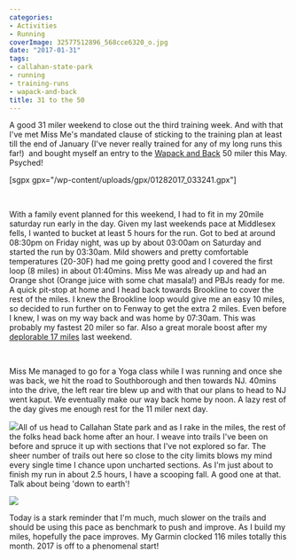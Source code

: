 ```yaml
---
categories:
- Activities
- Running
coverImage: 32577512896_568cce6320_o.jpg
date: "2017-01-31"
tags:
- callahan-state-park
- running
- training-runs
- wapack-and-back
title: 31 to the 50
---
```


A good 31 miler weekend to close out the third training week. And with that I've met Miss Me's mandated clause of sticking to the training plan at least till the end of January (I've never really trained for any of my long runs this far!)  and bought myself an entry to the [Wapack and Back](http://www.wapacktrailrace.com/) 50 miler this May. Psyched!

<!--more-->

\[sgpx gpx="/wp-content/uploads/gpx/01282017\_033241.gpx"\]

 

With a family event planned for this weekend, I had to fit in my 20mile saturday run early in the day. Given my last weekends pace at Middlesex fells, I wanted to bucket at least 5 hours for the run. Got to bed at around 08:30pm on Friday night, was up by about 03:00am on Saturday and started the run by 03:30am. Mild showers and pretty comfortable temperatures (20-30F) had me going pretty good and I covered the first loop (8 miles) in about 01:40mins. Miss Me was already up and had an Orange shot (Orange juice with some chat masala!) and PBJs ready for me. A quick pit-stop at home and I head back towards Brookline to cover the rest of the miles. I knew the Brookline loop would give me an easy 10 miles, so decided to run further on to Fenway to get the extra 2 miles. Even before I knew, I was on my way back and was home by 07:30am. This was probably my fastest 20 miler so far. Also a great morale boost after my [deplorable 17 miles](https://srikanthperinkulam.com/2017/01/21/middlesex-17-miler/) last weekend.

 

Miss Me managed to go for a Yoga class while I was running and once she was back, we hit the road to Southborough and then towards NJ. 40mins into the drive, the left rear tire blew up and with that our plans to head to NJ went kaput. We eventually make our way back home by noon. A lazy rest of the day gives me enough rest for the 11 miler next day.

![](images/32577512896_568cce6320_o-1024x768.jpg)All of us head to Callahan State park and as I rake in the miles, the rest of the folks head back home after an hour. I weave into trails I've been on before and spruce it up with sections that I've not explored so far. The sheer number of trails out here so close to the city limits blows my mind every single time I chance upon uncharted sections. As I'm just about to finish my run in about 2.5 hours, I have a scooping fall. A good one at that. Talk about being 'down to earth'!

![](images/32495311001_53021f54c0_o-e1486005361769-768x1024.jpg)

Today is a stark reminder that I'm much, much slower on the trails and should be using this pace as benchmark to push and improve. As I build my miles, hopefully the pace improves. My Garmin clocked 116 miles totally this month. 2017 is off to a phenomenal start!
